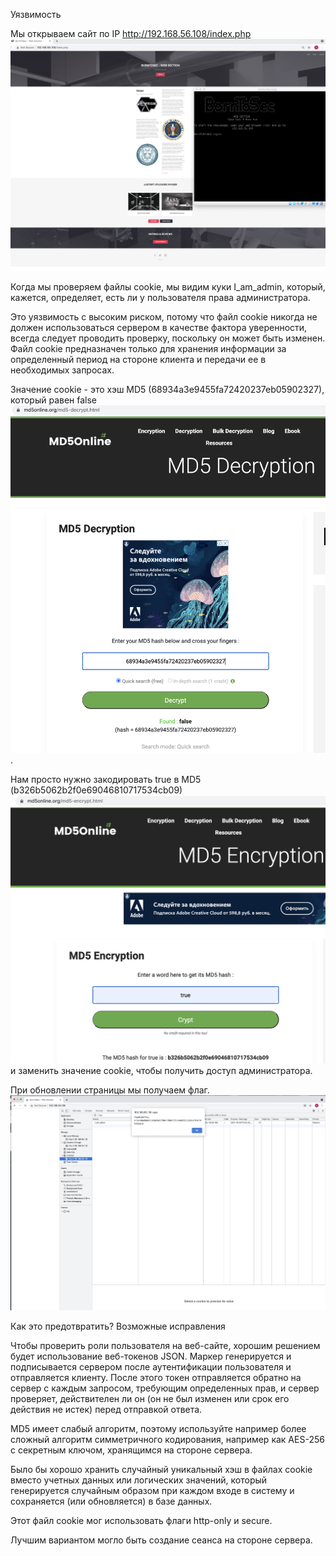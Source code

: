 Уязвимость

Мы открываем сайт по IP http://192.168.56.108/index.php
![BORNTOSEC](BORNTOSEC.png) 

Когда мы проверяем файлы cookie, мы видим куки I_am_admin, который, кажется, определяет, есть ли у пользователя права администратора.

Это уязвимость с высоким риском, потому что файл cookie никогда не должен использоваться сервером в качестве фактора уверенности, 
всегда следует проводить проверку, поскольку он может быть изменен. Файл cookie предназначен только для хранения информации за определенный период на стороне клиента и передачи ее в необходимых запросах.

Значение cookie - это хэш MD5 (68934a3e9455fa72420237eb05902327), который равен false ![false](FALSE.png) .

Нам просто нужно закодировать true в MD5 (b326b5062b2f0e69046810717534cb09)
![true](TRUE.png) 
 и заменить значение cookie, чтобы получить доступ администратора.

При обновлении страницы мы получаем флаг.
![flag](get_flag.png) 


Как это предотвратить? Возможные исправления

Чтобы проверить роли пользователя на веб-сайте, хорошим решением будет использование веб-токенов JSON. Маркер генерируется и подписывается сервером после аутентификации пользователя и отправляется клиенту. После этого токен отправляется обратно на сервер с каждым запросом, требующим определенных прав, и сервер проверяет, действителен ли он (он не был изменен или срок его действия не истек) перед отправкой ответа.


MD5 имеет слабый алгоритм, поэтому  используйте например более сложный алгоритм симметричного кодирования, например как AES-256 с секретным ключом, хранящимся на стороне сервера.

Было бы хорошо хранить случайный уникальный хэш в файлах cookie вместо учетных данных или логических значений, который генерируется случайным образом при каждом входе в систему и сохраняется (или обновляется) в базе данных.

Этот файл cookie мог использовать флаги http-only и secure.

Лучшим вариантом могло быть создание сеанса на стороне сервера.